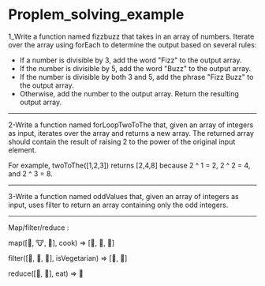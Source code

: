 # Proplem_solving_example

1_Write a function named fizzbuzz that takes in an array of numbers.
Iterate over the array using forEach to determine the output based on several rules:
  - If a number is divisible by 3, add the word "Fizz" to the output array.
  - If the number is divisible by 5, add the word "Buzz" to the output array.
  - If the number is divisible by both 3 and 5, add the phrase "Fizz Buzz" to the output array.
  - Otherwise, add the number to the output array.
Return the resulting output array.
***********************************************************************************
2-Write a function named forLoopTwoToThe that, given an array of integers as input, iterates over the array and returns a new array. The returned array should contain the result of raising 2 to the power of the original input element.

For example, twoToThe([1,2,3]) returns [2,4,8] because 2 ^ 1 = 2, 2 ^ 2 = 4, and 2 ^ 3 = 8.
*********************************************************************************************************
3-Write a function named oddValues that, given an array of integers as input, uses filter to return an array containing only the odd integers.

**********************************************************************************************************************





Map/filter/reduce :

map([🌽, 🐮, 🐔], cook)
=> [🍿, 🍔, 🍳]

filter([🍿, 🍔, 🍳], isVegetarian)
=>  [🍿, 🍳]

reduce([🍿, 🍳], eat)
=> 💩
